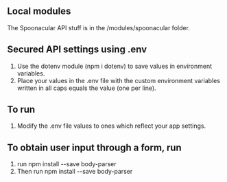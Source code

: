 ## Local modules
The Spoonacular API stuff is in the /modules/spoonacular folder.


## Secured API settings using .env
1. Use the dotenv module (npm i dotenv) to save values in environment variables.
2. Place your values in the .env file with the custom environment variables written in all caps equals the value (one per line).

## To run
1. Modify the .env file values to ones which reflect your app settings.

## To obtain user input through a form, run
1. run npm install --save body-parser
2. Then run npm install --save body-parser